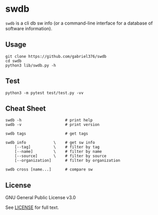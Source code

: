 # swdb
  `swdb` is a cli db sw info (or a command-line interface for a database of software information).

## Usage
```Shell
git clone https://github.com/gabriel376/swdb
cd swdb
python3 lib/swdb.py -h
```

## Test
```Shell
python3 -m pytest test/test.py -vv
```

## Cheat Sheet
```
swdb -h                   # print help
swdb -v                   # print version

swdb tags                 # get tags

swdb info            \    # get sw info
    [--tag]          \    # filter by tag
    [--name]         \    # filter by name
    [--source]       \    # filter by source
    [--organization]      # filter by organization

swdb cross [name...]      # compare sw
```

## License
GNU General Public License v3.0

See [LICENSE](https://github.com/gabriel376/swdb/blob/master/LICENSE) for full text.
